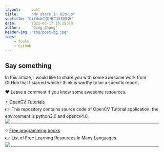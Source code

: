 ```yaml
---
layout:     post
title:      "My stars in GitHub"
subtitle: "GitHub中实用工具和资源"
date:       2021-03-17 10:25:00
author:     "Jing Zhang"
header-img: "img/post-bg.jpg"
tags:
    - Tools
    - Github
---
```


## Say something

In this article, I would like to share you with some awesome work from GitHub that I starred which I think is worthy to be a specific report. 

❤️ Leave a comment if you know some awesome resources.<br>



⭐ [OpenCV Tutorials](https://github.com/JimmyHHua/opencv_tutorials)    
👉 This repository contains source code of OpenCV Tutorial application, the environment is python3.0 and opencv4.0.    
 <img align="left" src="https://img.shields.io/github/stars/JimmyHHua/opencv_tutorials?style=social">   
 
---
 ⭐ [Free programming books](https://github.com/EbookFoundation/free-programming-books)     
👉 List of Free Learning Resources In Many Languages.    
 <img align="left" src="https://img.shields.io/github/stars/EbookFoundation/free-programming-books?style=social">      

---
